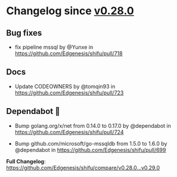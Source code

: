 # Changelog since [v0.28.0](https://github.com/Edgenesis/shifu/releases/tag/v0.28.0)

## Bug fixes

* fix pipeline mssql by @Yunxe in https://github.com/Edgenesis/shifu/pull/718

## Docs

* Update CODEOWNERS by @tomqin93 in https://github.com/Edgenesis/shifu/pull/723

## Dependabot 🤖

* Bump golang.org/x/net from 0.14.0 to 0.17.0 by @dependabot in https://github.com/Edgenesis/shifu/pull/724

* Bump github.com/microsoft/go-mssqldb from 1.5.0 to 1.6.0 by @dependabot in https://github.com/Edgenesis/shifu/pull/699

**Full Changelog**: https://github.com/Edgenesis/shifu/compare/v0.28.0...v0.29.0